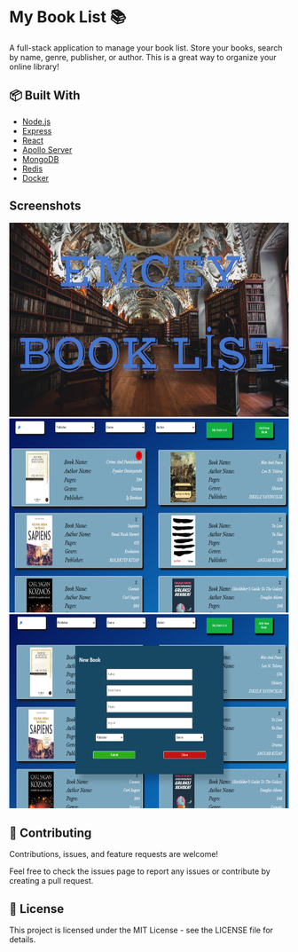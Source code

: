 # My Book List 📚

A full-stack application to manage your book list. Store your books, search by name, genre, publisher, or author. This is a great way to organize your online library!


## 📦 Built With

- [Node.js](https://nodejs.org/en/)
- [Express](https://expressjs.com/)
- [React](https://reactjs.org/)
- [Apollo Server](https://www.apollographql.com/docs/apollo-server/)
- [MongoDB](https://www.mongodb.com/)
- [Redis](https://redis.io/)
- [Docker](https://www.docker.com/)

## Screenshots
<img src="pictures/Ekran görüntüsü 2023-12-30 205743.png" width="700" height="350" />
<img src="pictures/Ekran görüntüsü 2023-12-30 210051.png" width="700" height="350" />
<img src="pictures/Ekran görüntüsü 2023-12-30 210031.png" width="700" height="350" />


## 🤝 Contributing
Contributions, issues, and feature requests are welcome!

Feel free to check the issues page to report any issues or contribute by creating a pull request.

## 📝 License
This project is licensed under the MIT License - see the LICENSE file for details.


